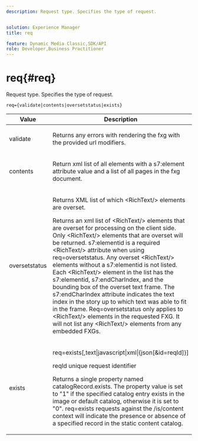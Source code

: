 ```yaml
---
description: Request type. Specifies the type of request.


solution: Experience Manager
title: req

feature: Dynamic Media Classic,SDK/API
role: Developer,Business Practitioner
---
```


# req{#req}

Request type. Specifies the type of request.

 `req={validate|contents|oversetstatus|exists}`

<table id="table_F39239E5244746DB9F253BB0D5E85D54"> 
 <thead> 
  <tr> 
   <th colname="col1" class="entry"> Value </th> 
   <th colname="col2" class="entry"> Description </th> 
  </tr> 
 </thead>
 <tbody> 
  <tr> 
   <td colname="col1"> <p> <span class="codeph"> validate</span> </p> </td> 
   <td colname="col2"> <p> Returns any errors with rendering the fxg with the provided url modifiers. </p> </td> 
  </tr> 
  <tr> 
   <td colname="col1"> <p> <span class="codeph"> contents</span> </p> </td> 
   <td colname="col2"> <p> Return xml list of all elements with a <span class="codeph"> s7:element</span> attribute value and a list of all pages in the fxg document. </p> </td> 
  </tr> 
  <tr> 
   <td colname="col1"> <p> <span class="codeph"> oversetstatus</span> </p> </td> 
   <td colname="col2"> <p>Returns XML list of which <span class="codeph"> &lt;RichText/&gt;</span> elements are overset. </p> <p>Returns an xml list of <span class="+ topic/ph pr-d/codeph codeph"> &lt;RichText/&gt;</span> elements that are overset for processing on the client side. Only <span class="+ topic/ph pr-d/codeph codeph"> &lt;RichText/&gt;</span> elements that are overset will be returned. <span class="+ topic/ph pr-d/codeph codeph"> s7:elementid</span> is a required <span class="+ topic/ph pr-d/codeph codeph"> &lt;RichText/&gt;</span> attribute when using <span class="+ topic/ph pr-d/codeph codeph"> req=oversetstatus</span>. Any overset <span class="+ topic/ph pr-d/codeph codeph"> &lt;RichText/&gt;</span> elements without a <span class="+ topic/ph pr-d/codeph codeph"> s7:elementid</span> is not listed. Each <span class="+ topic/ph pr-d/codeph codeph"> &lt;RichText/&gt;</span> element in the list has the <span class="+ topic/ph pr-d/codeph codeph"> s7:elementid</span>, <span class="+ topic/ph pr-d/codeph codeph"> s7:endCharIndex</span>, and the bounding box of the overset text frame. The <span class="+ topic/ph pr-d/codeph codeph"> s7:endCharIndex</span> attribute indicates the text index in the story up to which text was able to fit in the frame. <span class="+ topic/ph pr-d/codeph codeph"> Req=oversetstatus</span> only applies to <span class="+ topic/ph pr-d/codeph codeph"> &lt;RichText/&gt;</span> elements in the requested FXG. It will not list any <span class="+ topic/ph pr-d/codeph codeph"> &lt;RichText/&gt;</span> elements from any embedded FXGs. </p> </td> 
  </tr> 
  <tr> 
   <td colname="col1"> <p> <span class="codeph"> exists</span> </p> </td> 
   <td colname="col2"> <p> <span class="codeph"> req=exists[,text|javascript|xml|{json[&amp;id=reqId]}]</span> </p> <p>reqId unique request identifier </p> <p>Returns a single property named catalogRecord.exists. The property value is set to "1" if the specified catalog entry exists in the image or default catalog, otherwise it is set to "0". req=exists requests against the /is/content context will indicate the presence or absence of a specified record in the static content catalog. </p> </td> 
  </tr> 
 </tbody> 
</table>

